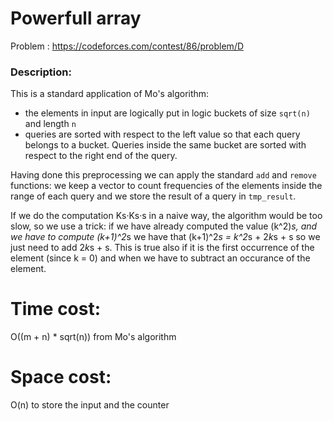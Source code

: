 # Powerfull array
Problem : https://codeforces.com/contest/86/problem/D

### Description:

This is a standard application of Mo's algorithm:

- the elements in input are logically put in logic buckets of size `sqrt(n)` and length `n`
- queries are sorted with respect to the left value so that each query belongs to a bucket. Queries inside the same bucket  are sorted  with respect to the right end of the query.

Having done this preprocessing we can apply the standard `add` and `remove` functions:
we keep a vector to count frequencies of the elements inside the range of each query and we store the result of a query in `tmp_result`.

If we do the computation Ks·Ks·s in a naive way, the algorithm would be too slow, so we use a trick: if we have already computed the value (k^2)*s, and we have to compute (k+1)^2*s we have that (k+1)^2*s = k^2*s + 2*k*s + s so we just need to add 2*k*s + s. This is true also if it is the first occurrence of the element (since k = 0) and when we have to subtract an occurance of the element.


# Time cost:
O((m + n) * sqrt(n)) from Mo's algorithm
# Space cost:
O(n) to store the input and the counter
